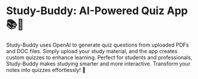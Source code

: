 # Study-Buddy: AI-Powered Quiz App 📚🤖  

Study-Buddy uses OpenAI to generate quiz questions from uploaded PDFs and DOC files. 
Simply upload your study material, and the app creates custom quizzes to enhance learning. 
Perfect for students and professionals, Study-Buddy makes studying smarter and more interactive. 
Transform your notes into quizzes effortlessly! 🚀
